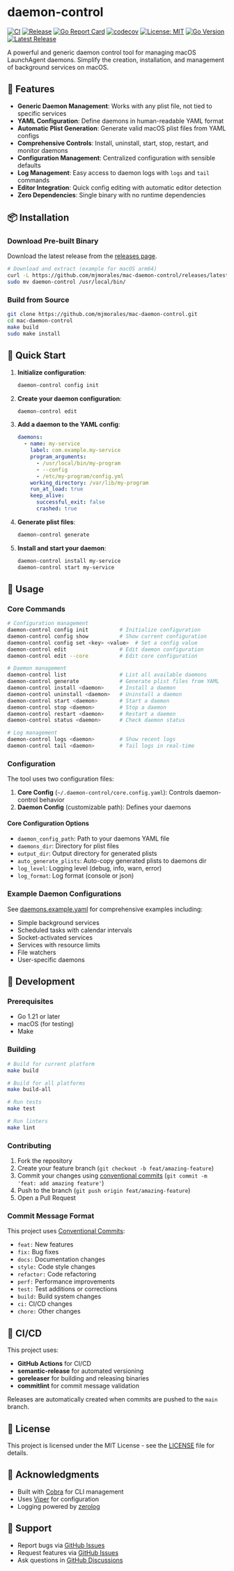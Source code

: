 # daemon-control

[![CI](https://github.com/mjmorales/mac-daemon-control/actions/workflows/ci.yml/badge.svg)](https://github.com/mjmorales/mac-daemon-control/actions/workflows/ci.yml)
[![Release](https://github.com/mjmorales/mac-daemon-control/actions/workflows/release.yml/badge.svg)](https://github.com/mjmorales/mac-daemon-control/actions/workflows/release.yml)
[![Go Report Card](https://goreportcard.com/badge/github.com/mjmorales/mac-daemon-control)](https://goreportcard.com/report/github.com/mjmorales/mac-daemon-control)
[![codecov](https://codecov.io/gh/mjmorales/mac-daemon-control/branch/main/graph/badge.svg)](https://codecov.io/gh/mjmorales/mac-daemon-control)
[![License: MIT](https://img.shields.io/badge/License-MIT-yellow.svg)](https://opensource.org/licenses/MIT)
[![Go Version](https://img.shields.io/github/go-mod/go-version/mjmorales/mac-daemon-control)](https://go.dev/)
[![Latest Release](https://img.shields.io/github/release/mjmorales/mac-daemon-control.svg)](https://github.com/mjmorales/mac-daemon-control/releases/latest)

A powerful and generic daemon control tool for managing macOS LaunchAgent daemons. Simplify the creation, installation, and management of background services on macOS.

## 🚀 Features

- **Generic Daemon Management**: Works with any plist file, not tied to specific services
- **YAML Configuration**: Define daemons in human-readable YAML format
- **Automatic Plist Generation**: Generate valid macOS plist files from YAML configs
- **Comprehensive Controls**: Install, uninstall, start, stop, restart, and monitor daemons
- **Configuration Management**: Centralized configuration with sensible defaults
- **Log Management**: Easy access to daemon logs with `logs` and `tail` commands
- **Editor Integration**: Quick config editing with automatic editor detection
- **Zero Dependencies**: Single binary with no runtime dependencies

## 📦 Installation

### Download Pre-built Binary

Download the latest release from the [releases page](https://github.com/mjmorales/mac-daemon-control/releases).

```bash
# Download and extract (example for macOS arm64)
curl -L https://github.com/mjmorales/mac-daemon-control/releases/latest/download/daemon-control_Darwin_arm64.tar.gz | tar xz
sudo mv daemon-control /usr/local/bin/
```

### Build from Source

```bash
git clone https://github.com/mjmorales/mac-daemon-control.git
cd mac-daemon-control
make build
sudo make install
```

## 🏃 Quick Start

1. **Initialize configuration**:
   ```bash
   daemon-control config init
   ```

2. **Create your daemon configuration**:
   ```bash
   daemon-control edit
   ```

3. **Add a daemon to the YAML config**:
   ```yaml
   daemons:
     - name: my-service
       label: com.example.my-service
       program_arguments:
         - /usr/local/bin/my-program
         - --config
         - /etc/my-program/config.yml
       working_directory: /var/lib/my-program
       run_at_load: true
       keep_alive:
         successful_exit: false
         crashed: true
   ```

4. **Generate plist files**:
   ```bash
   daemon-control generate
   ```

5. **Install and start your daemon**:
   ```bash
   daemon-control install my-service
   daemon-control start my-service
   ```

## 📖 Usage

### Core Commands

```bash
# Configuration management
daemon-control config init          # Initialize configuration
daemon-control config show          # Show current configuration
daemon-control config set <key> <value>  # Set a config value
daemon-control edit                 # Edit daemon configuration
daemon-control edit --core          # Edit core configuration

# Daemon management
daemon-control list                 # List all available daemons
daemon-control generate             # Generate plist files from YAML
daemon-control install <daemon>     # Install a daemon
daemon-control uninstall <daemon>   # Uninstall a daemon
daemon-control start <daemon>       # Start a daemon
daemon-control stop <daemon>        # Stop a daemon
daemon-control restart <daemon>     # Restart a daemon
daemon-control status <daemon>      # Check daemon status

# Log management
daemon-control logs <daemon>        # Show recent logs
daemon-control tail <daemon>        # Tail logs in real-time
```

### Configuration

The tool uses two configuration files:

1. **Core Config** (`~/.daemon-control/core.config.yaml`): Controls daemon-control behavior
2. **Daemon Config** (customizable path): Defines your daemons

#### Core Configuration Options

- `daemon_config_path`: Path to your daemons YAML file
- `daemons_dir`: Directory for plist files
- `output_dir`: Output directory for generated plists
- `auto_generate_plists`: Auto-copy generated plists to daemons dir
- `log_level`: Logging level (debug, info, warn, error)
- `log_format`: Log format (console or json)

### Example Daemon Configurations

See [daemons.example.yaml](daemons.example.yaml) for comprehensive examples including:
- Simple background services
- Scheduled tasks with calendar intervals
- Socket-activated services
- Services with resource limits
- File watchers
- User-specific daemons

## 🔧 Development

### Prerequisites

- Go 1.21 or later
- macOS (for testing)
- Make

### Building

```bash
# Build for current platform
make build

# Build for all platforms
make build-all

# Run tests
make test

# Run linters
make lint
```

### Contributing

1. Fork the repository
2. Create your feature branch (`git checkout -b feat/amazing-feature`)
3. Commit your changes using [conventional commits](https://www.conventionalcommits.org/) (`git commit -m 'feat: add amazing feature'`)
4. Push to the branch (`git push origin feat/amazing-feature`)
5. Open a Pull Request

### Commit Message Format

This project uses [Conventional Commits](https://www.conventionalcommits.org/):

- `feat:` New features
- `fix:` Bug fixes
- `docs:` Documentation changes
- `style:` Code style changes
- `refactor:` Code refactoring
- `perf:` Performance improvements
- `test:` Test additions or corrections
- `build:` Build system changes
- `ci:` CI/CD changes
- `chore:` Other changes

## 🚀 CI/CD

This project uses:
- **GitHub Actions** for CI/CD
- **semantic-release** for automated versioning
- **goreleaser** for building and releasing binaries
- **commitlint** for commit message validation

Releases are automatically created when commits are pushed to the `main` branch.

## 📄 License

This project is licensed under the MIT License - see the [LICENSE](LICENSE) file for details.

## 🙏 Acknowledgments

- Built with [Cobra](https://github.com/spf13/cobra) for CLI management
- Uses [Viper](https://github.com/spf13/viper) for configuration
- Logging powered by [zerolog](https://github.com/rs/zerolog)

## 📮 Support

- Report bugs via [GitHub Issues](https://github.com/mjmorales/mac-daemon-control/issues)
- Request features via [GitHub Issues](https://github.com/mjmorales/mac-daemon-control/issues)
- Ask questions in [GitHub Discussions](https://github.com/mjmorales/mac-daemon-control/discussions)